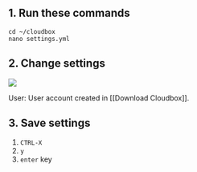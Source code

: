 ## 1. Run these commands ##

```
cd ~/cloudbox
nano settings.yml
```

## 2. Change settings ## 

![](http://i.imgur.com/3iPWpic.png)

User: User account created in [[Download Cloudbox]].

## 3. Save settings ## 

1. `CTRL-X`
2. `y`
3. `enter` key

